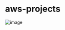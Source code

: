 # aws-projects
![image](https://github.com/prajwalap1701/aws-vpc-project/assets/82358791/bcb1b8f6-d169-4b36-85d8-3f2984f234e2)

